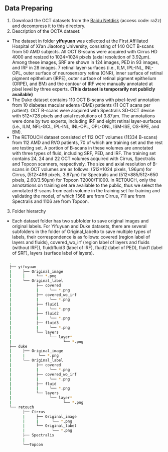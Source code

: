 ## Data Preparing
1. Download the OCT datasets from the [Baidu Netdisk](https://pan.baidu.com/s/1SzuMVWN1AteufH0JIj6lhw?pwd=ra2z) (access code: ra2z) and decompress it to this directory.
2. Description of the OCTA dataset:
* The dataset in folder **yifuyuan** was collected at the First Affiliated Hospital of Xi’an Jiaotong University, consisting of 140 OCT B-scans from 50 AMD subjects. All OCT B-scans were acquired with Cirrus HD 4000 and resized to 1024×1024 pixels (axial resolution of 3.92μm). Among these images, SRF are shown in 124 images, PED in 93 images, and IRF in 28 images. 7 retinal layer-surfaces (i.e., ILM, IPL-INL, INL-OPL, outer surface of neurosensory retina (ONR), inner surface of retinal pigment epithelium (IRPE), outer surface of retinal pigment epithelium (ORPE), and BM) and the contour of IRF were manually annotated at pixel level by three experts. **(This dataset is temporarily not publicly available)**
* The Duke dataset contains 110 OCT B-scans with pixel-level annotation from 10 diabetes macular edema (DME) patients (11 OCT scans per patient). OCT B-scans were acquired with Spectralis SD-OCT device with 512×728 pixels and axial resolutions of 3.87μm. The annotations were done by two experts, including IRF and eight retinal layer-surfaces (i.e., ILM, NFL-GCL, IPL-INL, INL-OPL, OPL-ONL, ISM-ISE, OS-RPE, and BM).
* The RETOUCH dataset consisted of 112 OCT volumes (11334 B-scans) from 112 AMD and RVO patients, 70 of which are training set and the rest are testing set. A portion of B-scans in these volumes are annotated with three types of fluid, including SRF, PED, and IRF. The training set contains 24, 24 and 22 OCT volumes acquired with Cirrus, Spectralis and Topcon scanners, respectively. The size and axial resolution of B-scans in OCT volumes are as follows: (512×1024 pixels, 1.96μm) for Cirrus, (512×496 pixels, 3.87μm) for Spectralis and (512×885/512×650 pixels, 2.60/3.50μm) for Topcon T2000/T1000. In RETOUCH, only the annotations on training set are available to the public, thus we select the annotated B-scans from each volume in the training set for training and validating the model, of which 1568 are from Cirrus, 711 are from Spectralis and 1106 are from Topcon.
3. Folder hierarchy
* Each dataset folder has two subfolder to save original images and original labels. For Yifuyuan and Duke datasets, there are several subfolders in the folder of Original_labelto to save multiple types of labels, their correspondence is as follows: covered (region label of layers and fluids), covered_wo_irf (region label of layers and fluids (without IRF)), fluid/fluid3 (label of IRF), fluid2 (label of PED), fluid1 (label of SRF), layers (surface label of layers).

```bash
  .
  ├── yifuyuan
  |     ├── Original_image
  |     |     └── *.png
  |     └── Original_label
  |           ├── covered
  |           |     └── *.png
  |           ├── covered_wo_irf
  |           |     └── *.png
  |           ├── fluid1
  |           |     └── *.png
  |           ├── fluid2
  |           |     └── *.png
  |           ├── fluid3
  |           |     └── *.png
  |           └── layers
  |                 └── layer*
  |                       └── *.png
  ├── duke        
  |     ├── Original_image
  |     |      └── *.png
  |     └── Original_label
  |           ├── covered
  |           |     └── *.png
  |           ├── covered_wo_irf
  |           |     └── *.png
  |           ├── fluid
  |           |     └── *.png
  |           └── layers
  |                 └── layer*
  |                       └── *.png    
  └── retouch
        ├── Cirrus
        |     ├── Original_image   
        |     |      └── *.png
        |     └── Original_label
        |            └── *.png
        ├── Spectralis
        |
        └──Topcon
```
